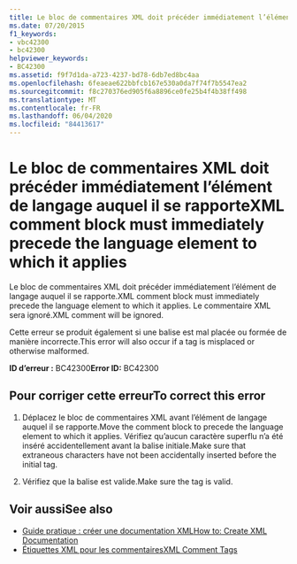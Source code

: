 ```yaml
---
title: Le bloc de commentaires XML doit précéder immédiatement l’élément de langage auquel il se rapporte
ms.date: 07/20/2015
f1_keywords:
- vbc42300
- bc42300
helpviewer_keywords:
- BC42300
ms.assetid: f9f7d1da-a723-4237-bd78-6db7ed8bc4aa
ms.openlocfilehash: 6feaeae622bbfcb167e530a0da7f74f7b5547ea2
ms.sourcegitcommit: f8c270376ed905f6a8896ce0fe25b4f4b38ff498
ms.translationtype: MT
ms.contentlocale: fr-FR
ms.lasthandoff: 06/04/2020
ms.locfileid: "84413617"
---
```

# <a name="xml-comment-block-must-immediately-precede-the-language-element-to-which-it-applies"></a><span data-ttu-id="f90da-102">Le bloc de commentaires XML doit précéder immédiatement l’élément de langage auquel il se rapporte</span><span class="sxs-lookup"><span data-stu-id="f90da-102">XML comment block must immediately precede the language element to which it applies</span></span>
<span data-ttu-id="f90da-103">Le bloc de commentaires XML doit précéder immédiatement l’élément de langage auquel il se rapporte.</span><span class="sxs-lookup"><span data-stu-id="f90da-103">XML comment block must immediately precede the language element to which it applies.</span></span> <span data-ttu-id="f90da-104">Le commentaire XML sera ignoré.</span><span class="sxs-lookup"><span data-stu-id="f90da-104">XML comment will be ignored.</span></span>  
  
 <span data-ttu-id="f90da-105">Cette erreur se produit également si une balise est mal placée ou formée de manière incorrecte.</span><span class="sxs-lookup"><span data-stu-id="f90da-105">This error will also occur if a tag is misplaced or otherwise malformed.</span></span>  
  
 <span data-ttu-id="f90da-106">**ID d’erreur :** BC42300</span><span class="sxs-lookup"><span data-stu-id="f90da-106">**Error ID:** BC42300</span></span>  
  
## <a name="to-correct-this-error"></a><span data-ttu-id="f90da-107">Pour corriger cette erreur</span><span class="sxs-lookup"><span data-stu-id="f90da-107">To correct this error</span></span>  
  
1. <span data-ttu-id="f90da-108">Déplacez le bloc de commentaires XML avant l’élément de langage auquel il se rapporte.</span><span class="sxs-lookup"><span data-stu-id="f90da-108">Move the comment block to precede the language element to which it applies.</span></span> <span data-ttu-id="f90da-109">Vérifiez qu’aucun caractère superflu n’a été inséré accidentellement avant la balise initiale.</span><span class="sxs-lookup"><span data-stu-id="f90da-109">Make sure that extraneous characters have not been accidentally inserted before the initial tag.</span></span>  
  
2. <span data-ttu-id="f90da-110">Vérifiez que la balise est valide.</span><span class="sxs-lookup"><span data-stu-id="f90da-110">Make sure the tag is valid.</span></span>  
  
## <a name="see-also"></a><span data-ttu-id="f90da-111">Voir aussi</span><span class="sxs-lookup"><span data-stu-id="f90da-111">See also</span></span>

- [<span data-ttu-id="f90da-112">Guide pratique : créer une documentation XML</span><span class="sxs-lookup"><span data-stu-id="f90da-112">How to: Create XML Documentation</span></span>](../programming-guide/program-structure/how-to-create-xml-documentation.md)
- [<span data-ttu-id="f90da-113">Étiquettes XML pour les commentaires</span><span class="sxs-lookup"><span data-stu-id="f90da-113">XML Comment Tags</span></span>](../language-reference/xmldoc/index.md)

